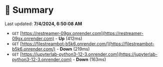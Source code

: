 # 📖 Summary
Last updated: **7/4/2024, 6:50:08 AM**

- `GET` [https://restreamer-09gx.onrender.com](https://restreamer-09gx.onrender.com) - **Up** (412ms)
- `GET` [https://filestreambot-b5k6.onrender.com/](https://filestreambot-b5k6.onrender.com/) - **Down** (219ms)
- `GET` [https://jupyterlab-python3-12-3.onrender.com](https://jupyterlab-python3-12-3.onrender.com) - **Down** (163ms)
